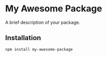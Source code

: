 # My Awesome Package

A brief description of your package.

## Installation

```bash
npm install my-awesome-package

